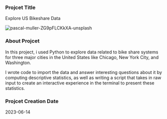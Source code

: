 ### Projcet Title
Explore US Bikeshare Data


![pascal-muller-ZG9pFLCKkXA-unsplash](https://github.com/user-attachments/assets/d6f44460-0cef-4fb9-8eeb-ad11c64fb2be)



### About Projcet 
In this project, i used Python to explore data related to bike share systems for three major cities in the United States like Chicago, New York City, and Washington. 

I wrote code to import the data and answer interesting questions about it by computing descriptive statistics, as well as writing a script that takes in raw input to create an interactive experience in the terminal to present these statistics.

### Projcet Creation Date
2023-06-14
